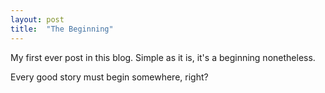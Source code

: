 ```yaml
---
layout: post
title:  "The Beginning"
---
```


My first ever post in this blog. Simple as it is, it's a beginning nonetheless.

Every good story must begin somewhere, right?
